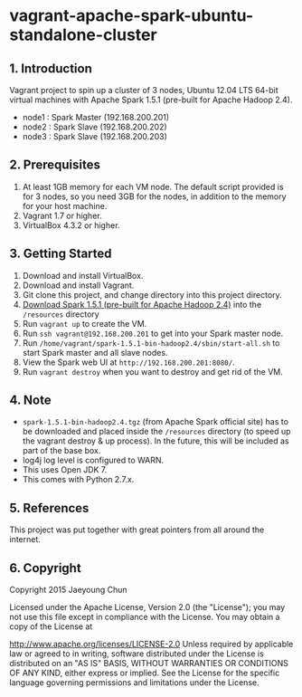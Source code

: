 # vagrant-apache-spark-ubuntu-standalone-cluster

## 1. Introduction
Vagrant project to spin up a cluster of 3 nodes, Ubuntu 12.04 LTS 64-bit virtual machines with Apache Spark 1.5.1 (pre-built for Apache Hadoop 2.4).
- node1 : Spark Master (192.168.200.201)
- node2 : Spark Slave (192.168.200.202)
- node3 : Spark Slave (192.168.200.203)

## 2. Prerequisites
1. At least 1GB memory for each VM node. The default script provided is for 3 nodes, so you need 3GB for the nodes, in addition to the memory for your host machine.
2. Vagrant 1.7 or higher.
3. VirtualBox 4.3.2 or higher.

## 3. Getting Started
1. Download and install VirtualBox.
2. Download and install Vagrant.
3. Git clone this project, and change directory into this project directory.
4. [Download Spark 1.5.1 (pre-built for Apache Hadoop 2.4)](http://d3kbcqa49mib13.cloudfront.net/spark-1.5.1-bin-hadoop2.4.tgz) into the `/resources` directory
5. Run `vagrant up` to create the VM.
6. Run `ssh vagrant@192.168.200.201` to get into your Spark master node.
7. Run `/home/vagrant/spark-1.5.1-bin-hadoop2.4/sbin/start-all.sh` to start Spark master and all slave nodes.
8. View the Spark web UI at `http://192.168.200.201:8080/`.
9. Run `vagrant destroy` when you want to destroy and get rid of the VM.

## 4. Note
- `spark-1.5.1-bin-hadoop2.4.tgz` (from Apache Spark official site) has to be downloaded and placed inside the `/resources` directory (to speed up the vagrant destroy & up process). In the future, this will be included as part of the base box.
- log4j log level is configured to WARN.
- This uses Open JDK 7.
- This comes with Python 2.7.x.

## 5. References
This project was put together with great pointers from all around the internet.

## 6. Copyright
Copyright 2015 Jaeyoung Chun

Licensed under the Apache License, Version 2.0 (the "License"); you may not use this file except in compliance with the License. You may obtain a copy of the License at

http://www.apache.org/licenses/LICENSE-2.0
Unless required by applicable law or agreed to in writing, software distributed under the License is distributed on an "AS IS" BASIS, WITHOUT WARRANTIES OR CONDITIONS OF ANY KIND, either express or implied. See the License for the specific language governing permissions and limitations under the License.
